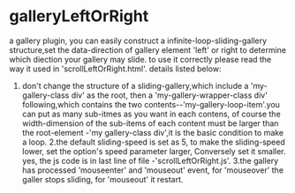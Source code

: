 # galleryLeftOrRight
a gallery plugin, you can easily construct a infinite-loop-sliding-gallery structure,set the data-direction of gallery element 'left' or right to determine which diection your gallery may slide.
to use it correctly please read the way it used in 'scrollLeftOrRight.html'. details listed below:
1. don't change the structure of a sliding-gallery,which include a 'my-gallery-class div' as the root, then a 'my-gallery-wrapper-class div' following,which contains the two contents--'my-gallery-loop-item'.you can put as many sub-itmes as you want in each contens, of course the width-dimension of the sub-items of each content must be larger than the root-element -'my gallery-class div',it is the basic condition to make a loop.
2.the default sliding-speed is set as 5, to make the sliding-speed lower, set the option's speed parameter larger, Conversely set it smaller. yes, the js code is in last line of file -'scrollLeftOrRight.js'.
3.the gallery has processed 'mouseenter' and 'mouseout' event, for 'mouseover' the galler stops sliding, for 'mouseout' it restart.

